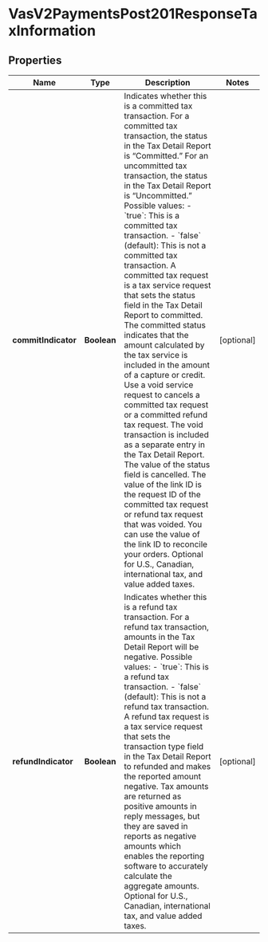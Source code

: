 
# VasV2PaymentsPost201ResponseTaxInformation

## Properties
Name | Type | Description | Notes
------------ | ------------- | ------------- | -------------
**commitIndicator** | **Boolean** | Indicates whether this is a committed tax transaction. For a committed tax transaction, the status in the Tax Detail Report is “Committed.” For an uncommitted tax transaction, the status in the Tax Detail Report is “Uncommitted.” Possible values: - &#x60;true&#x60;: This is a committed tax transaction. - &#x60;false&#x60; (default): This is not a committed tax transaction.  A committed tax request is a tax service request that sets the status field in the Tax Detail Report to committed. The committed status indicates that the amount calculated by the tax service is included in the amount of a capture or credit.  Use a void service request to cancels a committed tax request or a committed refund tax request. The void transaction is included as a separate entry in the Tax Detail Report. The value of the status field is cancelled. The value of the link ID is the request ID of the committed tax request or refund tax request that was voided. You can use the value of the link ID to reconcile your orders.  Optional for U.S., Canadian, international tax, and value added taxes.  |  [optional]
**refundIndicator** | **Boolean** | Indicates whether this is a refund tax transaction. For a refund tax transaction, amounts in the Tax Detail Report will be negative. Possible values: - &#x60;true&#x60;: This is a refund tax transaction. - &#x60;false&#x60; (default): This is not a refund tax transaction.  A refund tax request is a tax service request that sets the transaction type field in the Tax Detail Report to refunded and makes the reported amount negative. Tax amounts are returned as positive amounts in reply messages, but they are saved in reports as negative amounts which enables the reporting software to accurately calculate the aggregate amounts.  Optional for U.S., Canadian, international tax, and value added taxes.  |  [optional]



